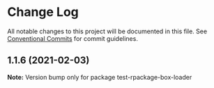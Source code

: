 # Change Log

All notable changes to this project will be documented in this file.
See [Conventional Commits](https://conventionalcommits.org) for commit guidelines.

## 1.1.6 (2021-02-03)

**Note:** Version bump only for package test-rpackage-box-loader
